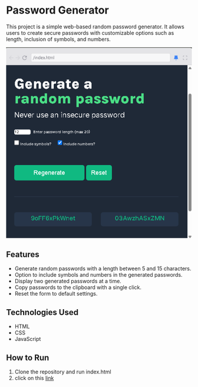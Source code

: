 
# Password Generator

This project is a simple web-based random password generator. It allows users to create secure passwords with customizable options such as length, inclusion of symbols, and numbers.


![](./sc.png)
## Features

- Generate random passwords with a length between 5 and 15 characters.
- Option to include symbols and numbers in the generated passwords.
- Display two generated passwords at a time.
- Copy passwords to the clipboard with a single click.
- Reset the form to default settings.

## Technologies Used
- HTML
- CSS
- JavaScript

## How to Run
1. Clone the repository and run index.html
2. click on this [link](https://mypasswgen.netlify.app/)
